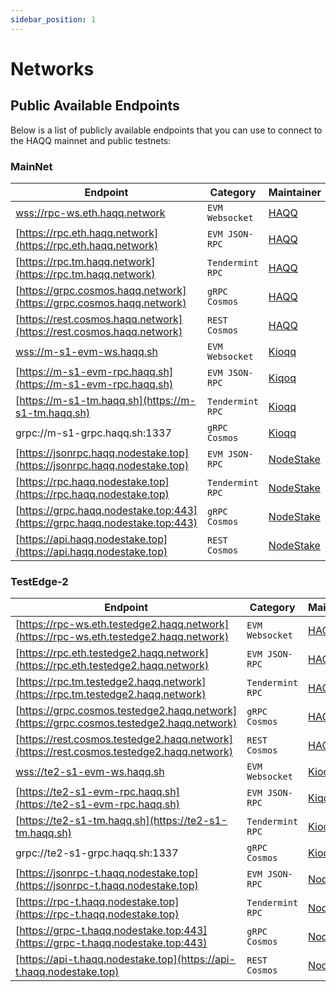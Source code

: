 ```yaml
---
sidebar_position: 1
---
```


# Networks

## Public Available Endpoints

Below is a list of publicly available endpoints that you can use to connect to the HAQQ mainnet and public testnets:

### MainNet

| Endpoint                                                                   | Category         | Maintainer                         |
| -------------------------------------------------------------------------- | ---------------- | ---------------------------------- |
| [wss://rpc-ws.eth.haqq.network](wss://rpc-ws.eth.haqq.network)             | `EVM Websocket`  | [HAQQ](https://haqq.network)       |
| [https://rpc.eth.haqq.network](https://rpc.eth.haqq.network)               | `EVM JSON-RPC`   | [HAQQ](https://haqq.network)       |
| [https://rpc.tm.haqq.network](https://rpc.tm.haqq.network)                 | `Tendermint RPC` | [HAQQ](https://haqq.network)       |
| [https://grpc.cosmos.haqq.network](https://grpc.cosmos.haqq.network)       | `gRPC Cosmos`    | [HAQQ](https://haqq.network)       |
| [https://rest.cosmos.haqq.network](https://rest.cosmos.haqq.network)       | `REST Cosmos`    | [HAQQ](https://haqq.network)       |
| [wss://m-s1-evm-ws.haqq.sh](wss://m-s1-evm-ws.haqq.sh)                     | `EVM Websocket`  | [Kioqq](https://github.com/kioqq)  |
| [https://m-s1-evm-rpc.haqq.sh](https://m-s1-evm-rpc.haqq.sh)               | `EVM JSON-RPC`   | [Kiqoq](https://github.com/kioqq)  |
| [https://m-s1-tm.haqq.sh](https://m-s1-tm.haqq.sh)                         | `Tendermint RPC` | [Kioqq](https://github.com/kioqq)  |
| grpc://m-s1-grpc.haqq.sh:1337                                              | `gRPC Cosmos`    | [Kioqq](https://github.com/kioqq)  |
| [https://jsonrpc.haqq.nodestake.top](https://jsonrpc.haqq.nodestake.top)   | `EVM JSON-RPC`   | [NodeStake](https://nodestake.top) |
| [https://rpc.haqq.nodestake.top](https://rpc.haqq.nodestake.top)           | `Tendermint RPC` | [NodeStake](https://nodestake.top) |
| [https://grpc.haqq.nodestake.top:443](https://grpc.haqq.nodestake.top:443) | `gRPC Cosmos`    | [NodeStake](https://nodestake.top) |
| [https://api.haqq.nodestake.top](https://api.haqq.nodestake.top)           | `REST Cosmos`    | [NodeStake](https://nodestake.top) |

### TestEdge-2

| Endpoint                                                                                 | Category         | Maintainer                        |
| ---------------------------------------------------------------------------------------- | ---------------- | --------------------------------- |
| [https://rpc-ws.eth.testedge2.haqq.network](https://rpc-ws.eth.testedge2.haqq.network)   | `EVM Websocket`  | [HAQQ](https://haqq.network)      |
| [https://rpc.eth.testedge2.haqq.network](https://rpc.eth.testedge2.haqq.network)         | `EVM JSON-RPC`   | [HAQQ](https://haqq.network)      |
| [https://rpc.tm.testedge2.haqq.network](https://rpc.tm.testedge2.haqq.network)           | `Tendermint RPC` | [HAQQ](https://haqq.network)      |
| [https://grpc.cosmos.testedge2.haqq.network](https://grpc.cosmos.testedge2.haqq.network) | `gRPC Cosmos`    | [HAQQ](https://haqq.network)      |
| [https://rest.cosmos.testedge2.haqq.network](https://rest.cosmos.testedge2.haqq.network) | `REST Cosmos`    | [HAQQ](https://haqq.network)      |
| [wss://te2-s1-evm-ws.haqq.sh](wss://te2-s1-evm-ws.haqq.sh)                               | `EVM Websocket`  | [Kioqq](https://github.com/kioqq) |
| [https://te2-s1-evm-rpc.haqq.sh](https://te2-s1-evm-rpc.haqq.sh)                         | `EVM JSON-RPC`   | [Kiqoq](https://github.com/kioqq) |
| [https://te2-s1-tm.haqq.sh](https://te2-s1-tm.haqq.sh)                                   | `Tendermint RPC` | [Kioqq](https://github.com/kioqq) |
| grpc://te2-s1-grpc.haqq.sh:1337                                                          | `gRPC Cosmos`    | [Kioqq](https://github.com/kioqq) |
| [https://jsonrpc-t.haqq.nodestake.top](https://jsonrpc-t.haqq.nodestake.top)             | `EVM JSON-RPC`   | [NodeStake](https://nodestake.top) |
| [https://rpc-t.haqq.nodestake.top](https://rpc-t.haqq.nodestake.top)                     | `Tendermint RPC` | [NodeStake](https://nodestake.top) |
| [https://grpc-t.haqq.nodestake.top:443](https://grpc-t.haqq.nodestake.top:443)           | `gRPC Cosmos`    | [NodeStake](https://nodestake.top) |
| [https://api-t.haqq.nodestake.top](https://api-t.haqq.nodestake.top)                     | `REST Cosmos`    | [NodeStake](https://nodestake.top) |
